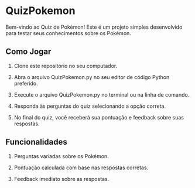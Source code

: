 # QuizPokemon

Bem-vindo ao Quiz de Pokémon! Este é um projeto simples desenvolvido para testar seus conhecimentos sobre os Pokémon.


## Como Jogar
1. Clone este repositório no seu computador.

2. Abra o arquivo QuizPokemon.py no seu editor de código Python preferido.

3. Execute o arquivo QuizPokemon.py no terminal ou na linha de comando.

4. Responda às perguntas do quiz selecionando a opção correta.

5. No final do quiz, você receberá sua pontuação e feedback sobre suas respostas.


## Funcionalidades

1. Perguntas variadas sobre os Pokémon.

2. Pontuação calculada com base nas respostas corretas.

3. Feedback imediato sobre as respostas.
